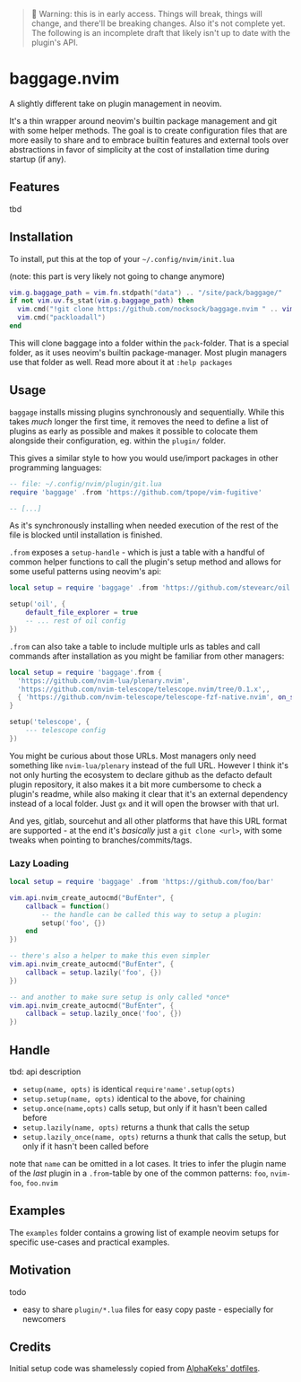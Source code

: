 >  Warning: this is in early access. Things will break, things will change, and
> there'll be breaking changes. Also it's not complete yet. The following is
> an incomplete draft that likely isn't up to date with the plugin's API.

# baggage.nvim

A slightly different take on plugin management in neovim. 

It's a thin wrapper around neovim's builtin package management and git with 
some helper methods. The goal is to create configuration files that are more 
easily to share and to embrace builtin features and external tools over 
abstractions in favor of simplicity at the cost of installation time during 
startup (if any).


## Features

tbd

## Installation

To install, put this at the top of your `~/.config/nvim/init.lua`

(note: this part is very likely not going to change anymore)
```lua
vim.g.baggage_path = vim.fn.stdpath("data") .. "/site/pack/baggage/"
if not vim.uv.fs_stat(vim.g.baggage_path) then
  vim.cmd("!git clone https://github.com/nocksock/baggage.nvim " .. vim.g.baggage_path .. 'start/baggage.nvim')
  vim.cmd("packloadall")
end
```

This will clone baggage into a folder within the `pack`-folder. That is
a special folder, as it uses neovim's builtin package-manager. Most plugin
managers use that folder as well. Read more about it at `:help packages`

## Usage

`baggage` installs missing plugins synchronously and sequentially. While this
takes *much* longer the first time, it removes the need to define a list of
plugins as early as possible and makes it possible to colocate them alongside
their configuration, eg. within the `plugin/` folder.

This gives a similar style to how you would use/import packages in other 
programming languages:

```lua
-- file: ~/.config/nvim/plugin/git.lua
require 'baggage' .from 'https://github.com/tpope/vim-fugitive'

-- [...]
```

As it's synchronously installing when needed execution of the rest of the file
is blocked until installation is finished. 

`.from` exposes a `setup-handle` - which is just a table with a handful of 
common helper functions to call the plugin's setup method and allows for some 
useful patterns using neovim's api:

```lua
local setup = require 'baggage' .from 'https://github.com/stevearc/oil.nvim'

setup('oil', {
    default_file_explorer = true
    -- ... rest of oil config
})
```

`.from` can also take a table to include multiple urls as tables and call
commands after installation as you might be familiar from other managers:

```lua
local setup = require 'baggage'.from {
  'https://github.com/nvim-lua/plenary.nvim',
  'https://github.com/nvim-telescope/telescope.nvim/tree/0.1.x',,
  { 'https://github.com/nvim-telescope/telescope-fzf-native.nvim', on_sync = "make" },
}

setup('telescope', {
    --- telescope config
})

```

You might be curious about those URLs. Most managers only need something like
`nvim-lua/plenary` instead of the full URL. However I think it's not only hurting the
ecosystem to declare github as the defacto default plugin repository, it also
makes it a bit more cumbersome to check a plugin's readme, while also making it
clear that it's an external dependency instead of a local folder. Just `gx` and
it will open the browser with that url.

And yes, gitlab, sourcehut and all other platforms that have this URL format are
supported - at the end it's *basically* just a `git clone <url>`, with some tweaks
when pointing to branches/commits/tags.


### Lazy Loading

```lua
local setup = require 'baggage' .from 'https://github.com/foo/bar'

vim.api.nvim_create_autocmd("BufEnter", {
    callback = function()
        -- the handle can be called this way to setup a plugin:
        setup('foo', {})
    end
})

-- there's also a helper to make this even simpler
vim.api.nvim_create_autocmd("BufEnter", {
    callback = setup.lazily('foo', {})
})

-- and another to make sure setup is only called *once*
vim.api.nvim_create_autocmd("BufEnter", {
    callback = setup.lazily_once('foo', {})
})
```

## Handle

tbd: api description

- `setup(name, opts)` is identical `require'name'.setup(opts)`
- `setup.setup(name, opts)` identical to the above, for chaining
- `setup.once(name,opts)` calls setup, but only if it hasn't been called before
- `setup.lazily(name, opts)` returns a thunk that calls the setup
- `setup.lazily_once(name, opts)` returns a thunk that calls the setup, but
only if it hasn't been called before

note that `name` can be omitted in a lot cases. It tries to infer the plugin name
of the *last* plugin in a `.from`-table by one of the common patterns: `foo`, `nvim-foo`, `foo.nvim`

## Examples

The `examples` folder contains a growing list of example neovim setups for
specific use-cases and practical examples.

## Motivation

todo
- easy to share `plugin/*.lua` files for easy copy paste - especially for newcomers

## Credits

Initial setup code was shamelessly copied from [AlphaKeks' dotfiles](https://github.com/AlphaKeks/.dotfiles/blob/master/LICENSE).
